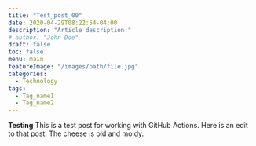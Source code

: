 ```yaml
---
title: "Test_post_00"
date: 2020-04-29T08:22:54-04:00
description: "Article description."
# author: "John Doe"
draft: false
toc: false
menu: main
featureImage: "/images/path/file.jpg"
categories:
  - Technology
tags:
  - Tag_name1
  - Tag_name2
---
```


**Testing**
This is a test post for working with GitHub Actions. Here is an edit to that post. The cheese is old and moldy.